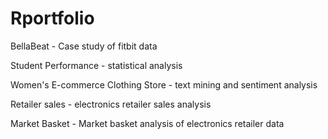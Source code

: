 # Rportfolio

BellaBeat - Case study of fitbit data


Student Performance - statistical analysis


Women's E-commerce Clothing Store - text mining and sentiment analysis


Retailer sales - electronics retailer sales analysis


Market Basket - Market basket analysis of electronics retailer data
